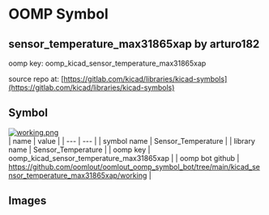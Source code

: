 # OOMP Symbol  
## sensor_temperature_max31865xap  by arturo182  
  
oomp key: oomp_kicad_sensor_temperature_max31865xap  
  
source repo at: [https://gitlab.com/kicad/libraries/kicad-symbols](https://gitlab.com/kicad/libraries/kicad-symbols)  
## Symbol  
  
[![working.png](working_600.png)](working.png)  
| name | value | 
| --- | --- | 
| symbol name | Sensor_Temperature | 
| library name | Sensor_Temperature | 
| oomp key | oomp_kicad_sensor_temperature_max31865xap | 
| oomp bot github | https://github.com/oomlout/oomlout_oomp_symbol_bot/tree/main/kicad_sensor_temperature_max31865xap/working | 
## Images  
